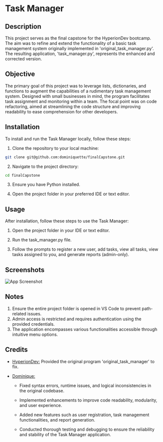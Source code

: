 
# Task Manager

## Description
This project serves as the final capstone for the HyperionDev bootcamp. The aim was to refine and extend the functionality of a basic task management system originally implemented in 'original_task_manager.py'. The resulting application, 'task_manager.py', represents the enhanced and corrected version.

## Objective
The primary goal of this project was to leverage lists, dictionaries, and functions to augment the capabilities of a rudimentary task management system. Designed with small businesses in mind, the program facilitates task assignment and monitoring within a team. The focal point was on code refactoring, aimed at streamlining the code structure and improving readability to ease comprehension for other developers.



## Installation

To install and run the Task Manager locally, follow these steps:

1. Clone the repository to your local machine:
```bash
git clone git@github.com:dominiquette/finalCapstone.git

```
2. Navigate to the project directory:
```bash
cd finalCapstone

```  

3. Ensure you have Python installed. 

4. Open the project folder in your preferred IDE or text editor.

## Usage



After installation, follow these steps to use the Task Manager:

1. Open the project folder in your IDE or text editor.

2. Run the task_manager.py file.

3. Follow the prompts to register a new user, add tasks, view all tasks, view tasks assigned to you, and generate reports (admin-only).
## Screenshots

![App Screenshot](https://via.placeholder.com/468x300?text=App+Screenshot+Here)


## Notes

1. Ensure the entire project folder is opened in VS Code to prevent path-related issues.
2. Admin access is restricted and requires authentication using the provided credentials.
3. The application encompasses various functionalities accessible through intuitive menu options.


## Credits

- [HyperionDev:](https://www.hyperiondev.com/) Provided the original program 'original_task_manager' to fix.

- [Dominique:](https://github.com/dominiquette) 
    
    * Fixed syntax errors, runtime issues, and logical inconsistencies in the original codebase.

    * Implemented enhancements to improve code readability,        modularity, and user experience.

    * Added new features such as user registration, task management functionalities, and report generation.

    * Conducted thorough testing and debugging to ensure the reliability and stability of the Task Manager application.
